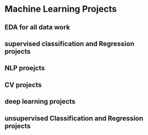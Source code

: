 # Machine Learning Projects
## EDA for all data work
## supervised classification and Regression projects
## NLP proejcts
## CV projects
## deep learning projects
## unsupervised Classification and Regression projects
